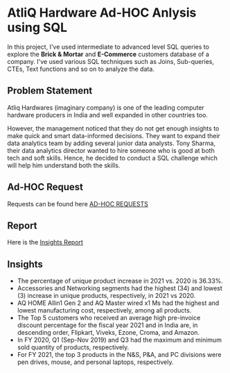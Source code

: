 # AtliQ Hardware Ad-HOC Anlysis using SQL
In this project, I've used intermediate to advanced level SQL queries to explore the **Brick & Mortar** and **E-Commerce** customers database of a company. I've used various SQL techniques such as Joins, Sub-queries, CTEs, Text functions and so on to analyze the data.

## Problem Statement
Atliq Hardwares (imaginary company) is one of the leading computer hardware producers in India and well expanded in other countries too.

However, the management noticed that they do not get enough insights to make quick and smart data-informed decisions. They want to expand their data analytics team by adding several junior data analysts.
Tony Sharma, their data analytics director wanted to hire someone who is good at both tech and soft skills. Hence, he decided to conduct a SQL challenge which will help him understand both the skills.

## Ad-HOC Request
Requests can be found here [AD-HOC REQUESTS](https://github.com/Swam80/SQL_Project_AtliQ_AdHoc/blob/main/ad-hoc-requests.pdf)

## Report
Here is the [Insights Report](https://github.com/Swam80/SQL_Project_AtliQ_AdHoc/blob/main/atliq_adhoc_analyis.pdf)

## Insights

* The percentage of unique product increase in 2021 vs. 2020 is 36.33%.
* Accessories and Networking segments had the highest (34) and lowest (3) increase in unique products, respectively, in 2021 vs 2020.
* AQ HOME Allin1 Gen 2 and AQ Master wired x1 Ms had the highest and lowest manufacturing cost, respectively, among all products.
* The Top 5 customers who received an average high pre-invoice discount percentage for the fiscal year 2021 and in India are, in descending order, Flipkart, Viveks, Ezone, Croma, and Amazon. 
* In FY 2020, Q1 (Sep-Nov 2019) and Q3 had the maximum and minimum sold quantity of products, respectively.
* For FY 2021, the top 3 products in the N&S, P&A, and PC divisions were pen drives, mouse, and personal laptops, respectively.



 
